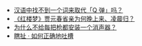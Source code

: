 + [汉语中找不到一个词来取代「Q 弹」吗？](https://daily.zhihu.com/story/9777285)
+ [《红楼梦》贾元春省亲为何晚上来、凌晨归？](https://daily.zhihu.com/story/9777286)
+ [为什么不给每把枪都安装一个消声器？](https://daily.zhihu.com/story/9777291)
+ [瞎扯 · 如何正确地吐槽](https://daily.zhihu.com/story/9777399)
